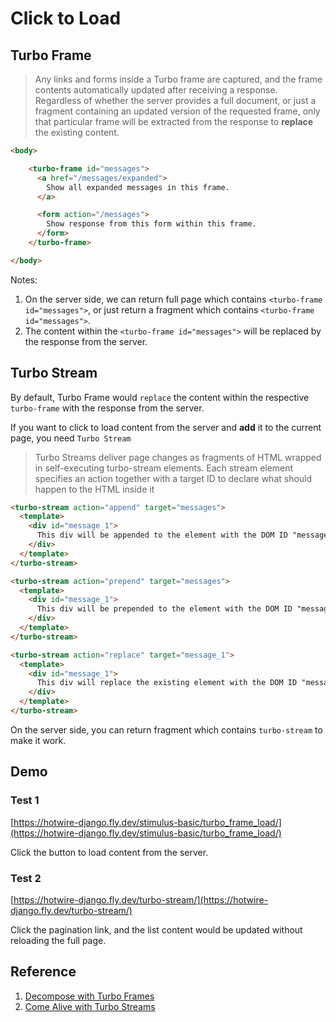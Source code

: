 # Click to Load

## Turbo Frame

> Any links and forms inside a Turbo frame are captured, and the frame contents automatically updated after receiving a response. Regardless of whether the server provides a full document, or just a fragment containing an updated version of the requested frame, only that particular frame will be extracted from the response to **replace** the existing content.

```html
<body>

    <turbo-frame id="messages">
      <a href="/messages/expanded">
        Show all expanded messages in this frame.
      </a>

      <form action="/messages">
        Show response from this form within this frame.
      </form>
    </turbo-frame>

</body>
```

Notes:

1. On the server side, we can return full page which contains `<turbo-frame id="messages">`, or just return a fragment which contains `<turbo-frame id="messages">`.
2. The content within the `<turbo-frame id="messages">` will be replaced by the response from the server.

## Turbo Stream

By default, Turbo Frame would `replace` the content within the respective `turbo-frame` with the response from the server.

If you want to click to load content from the server and **add** it to the current page, you need `Turbo Stream`

> Turbo Streams deliver page changes as fragments of HTML wrapped in self-executing turbo-stream elements. Each stream element specifies an action together with a target ID to declare what should happen to the HTML inside it

```html
<turbo-stream action="append" target="messages">
  <template>
    <div id="message_1">
      This div will be appended to the element with the DOM ID "messages".
    </div>
  </template>
</turbo-stream>

<turbo-stream action="prepend" target="messages">
  <template>
    <div id="message_1">
      This div will be prepended to the element with the DOM ID "messages".
    </div>
  </template>
</turbo-stream>

<turbo-stream action="replace" target="message_1">
  <template>
    <div id="message_1">
      This div will replace the existing element with the DOM ID "message_1".
    </div>
  </template>
</turbo-stream>
```

On the server side, you can return fragment which contains `turbo-stream` to make it work.

## Demo

### Test 1

[https://hotwire-django.fly.dev/stimulus-basic/turbo_frame_load/](https://hotwire-django.fly.dev/stimulus-basic/turbo_frame_load/)

Click the button to load content from the server.

### Test 2

[https://hotwire-django.fly.dev/turbo-stream/](https://hotwire-django.fly.dev/turbo-stream/)

Click the pagination link, and the list content would be updated without reloading the full page.

## Reference

1. [Decompose with Turbo Frames](https://turbo.hotwired.dev/handbook/frames)
1. [Come Alive with Turbo Streams](https://turbo.hotwired.dev/handbook/streams)
